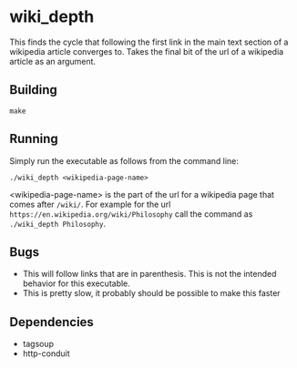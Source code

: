 # wiki_depth
This finds the cycle that following the first link in the main text section of
a wikipedia article converges to.  Takes the final bit of the url of a
wikipedia article as an argument.

## Building
```
make
```

## Running
Simply run the executable as follows from the command line:
```
./wiki_depth <wikipedia-page-name>
```
\<wikipedia-page-name> is the part of the url for a wikipedia page that comes after `/wiki/`. 
For example for the url `https://en.wikipedia.org/wiki/Philosophy` call the command as
`./wiki_depth Philosophy`.

## Bugs
- This will follow links that are in parenthesis. This is not the intended
  behavior for this executable.
- This is pretty slow, it probably should be possible to make this faster

## Dependencies
- tagsoup
- http-conduit
